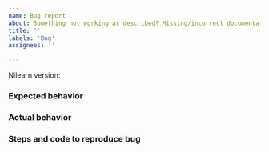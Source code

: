 ```yaml
---
name: Bug report
about: Something not working as described? Missing/incorrect documentation? This is the place.
title: ''
labels: 'Bug'
assignees: ''

---
```

<!--Provide a brief description of the bug.-->


<!--Please fill in the following information, to the best of your ability.-->
Nilearn version:

### Expected behavior


### Actual behavior


### Steps and code to reproduce bug

<!-- Please enusre the code is a minimal runnable example using Nilearn data to showcase it. -->
<!-- https://stackoverflow.com/help/minimal-reproducible-example -->

```python

```

